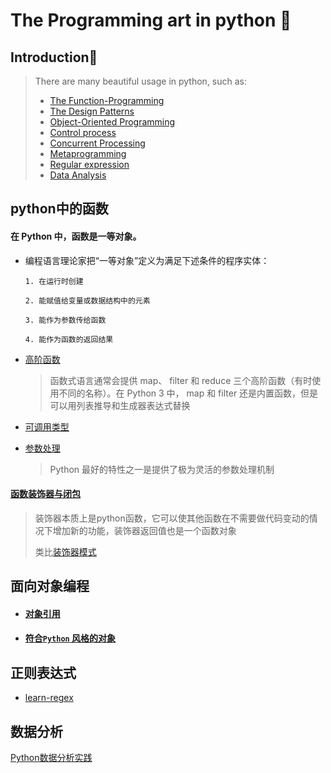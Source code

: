 # The Programming art in python 🐍

## Introduction📖
> There are many beautiful usage in python, such as:
> - [The Function-Programming](#python中的函数)
> - [The Design Patterns]()
> - [Object-Oriented Programming](#面向对象编程)
> - [Control process]()
> - [Concurrent Processing]()
> - [Metaprogramming]()
> - [Regular expression](#正则表达式)
> - [Data Analysis](#数据分析)

## python中的函数
#### 在 Python 中，函数是一等对象。

- 编程语言理论家把“一等对象”定义为满足下述条件的程序实体：

    ```
    1. 在运行时创建
    
    2. 能赋值给变量或数据结构中的元素
    
    3. 能作为参数传给函数
    
    4. 能作为函数的返回结果
    ```
- [高阶函数](first_class_function/higher_order_function.ipynb)
    >函数式语言通常会提供 map、 filter 和 reduce 三个高阶函数（有时使用不同的名称）。在
Python 3 中， map 和 filter 还是内置函数，但是可以用列表推导和生成器表达式替换

- [可调用类型](first_class_function/callable_type_examples.ipynb)

- [参数处理](first_class_function/parameter_processing.ipynb)
    >Python 最好的特性之一是提供了极为灵活的参数处理机制
    
#### [函数装饰器与闭包](function_decorator_and_closure/function_decorator_and_closure.md)
>装饰器本质上是python函数，它可以使其他函数在不需要做代码变动的情况下增加新的功能，装饰器返回值也是一个函数对象<p>
>类比[装饰器模式](https://www.runoob.com/design-pattern/decorator-pattern.html)
## 面向对象编程
- #### [对象引用](object_oriented_programming/docs/object_reference.md)
- #### [符合`Python` 风格的对象]()

## 正则表达式
- [learn-regex](https://github.com/ziishaned/learn-regex)

## 数据分析
[Python数据分析实践](https://github.com/EgoSay/Data-Analysis)